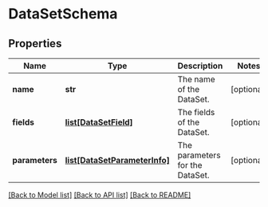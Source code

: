 # DataSetSchema

## Properties
Name | Type | Description | Notes
------------ | ------------- | ------------- | -------------
**name** | **str** | The name of the DataSet. | [optional] 
**fields** | [**list[DataSetField]**](DataSetField.md) | The fields of the DataSet. | [optional] 
**parameters** | [**list[DataSetParameterInfo]**](DataSetParameterInfo.md) | The parameters for the DataSet. | [optional] 

[[Back to Model list]](../README.md#documentation-for-models) [[Back to API list]](../README.md#documentation-for-api-endpoints) [[Back to README]](../README.md)


